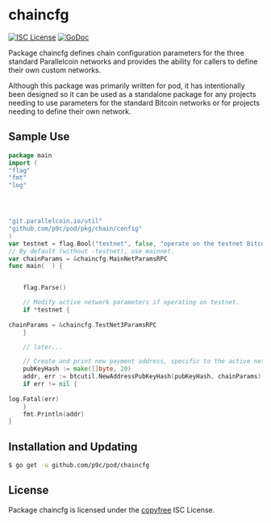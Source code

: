 # chaincfg

[![ISC License](http://img.shields.io/badge/license-ISC-blue.svg)](http://copyfree.org)
[![GoDoc](https://img.shields.io/badge/godoc-reference-blue.svg)](http://godoc.org/github.com/p9c/pod/chaincfg)

Package chaincfg defines chain configuration parameters for the three standard Parallelcoin networks and provides the ability for callers to define their own custom networks.

Although this package was primarily written for pod, it has intentionally been designed so it can be used as a standalone package for any projects needing to use parameters for the standard Bitcoin networks or for projects needing to define their own network.

## Sample Use

```Go
package main
import (
"flag"
"fmt"
"log"




"git.parallelcoin.io/util"
"github.com/p9c/pod/pkg/chain/config"
)
var testnet = flag.Bool("testnet", false, "operate on the testnet Bitcoin network")
// By default (without -testnet), use mainnet.
var chainParams = &chaincfg.MainNetParamsRPC
func main(	) {


	flag.Parse()

	// Modify active network parameters if operating on testnet.
	if *testnet {
		
chainParams = &chaincfg.TestNet3ParamsRPC
	}

	// later...

	// Create and print new payment address, specific to the active network.
	pubKeyHash := make([]byte, 20)
	addr, err := btcutil.NewAddressPubKeyHash(pubKeyHash, chainParams)
	if err != nil {
		
log.Fatal(err)
	}
	fmt.Println(addr)
}
```

## Installation and Updating

```bash
$ go get -u github.com/p9c/pod/chaincfg
```

## License

Package chaincfg is licensed under the [copyfree](http://copyfree.org) ISC
License.
